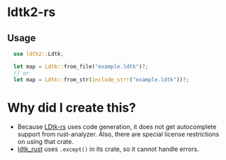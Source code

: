 # ldtk2-rs


## Usage

```rust
  use ldtk2::Ldtk;

  let map = Ldtk::from_file("example.ldtk")?;
  // or
  let map = Ldtk::from_str(include_str!("example.ldtk"))?;
```

# Why did I create this?

- Because [LDtk-rs](https://github.com/katharostech/LDtk-rs) uses code generation, it does not get autocomplete support from rust-analyzer. Also, there are special license restrictions on using that crate.
- [ldtk_rust](https://github.com/estivate/ldtk_rust) uses `.except()` in its crate, so it cannot handle errors.
